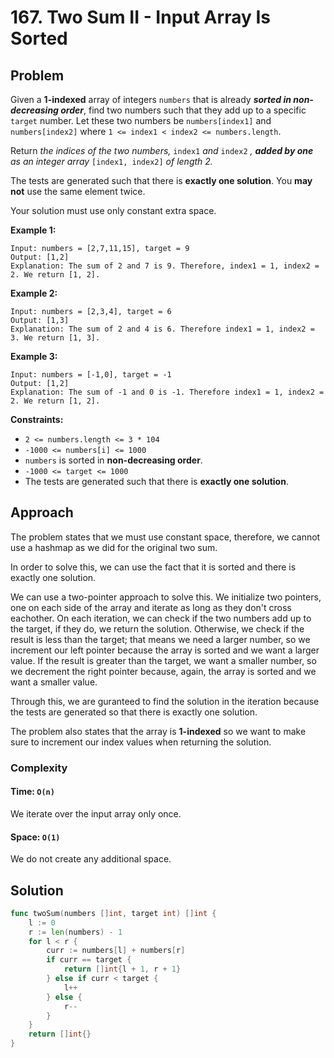 # 167. Two Sum II - Input Array Is Sorted

## Problem

Given a **1-indexed** array of integers `numbers` that is already **_sorted in non-decreasing order_**, find two numbers such that they add up to a specific `target` number. Let these two numbers be `numbers[index1]` and `numbers[index2]` where `1 <= index1 < index2 <= numbers.length`.

Return _the indices of the two numbers,_ `index1` _and_ `index2` _, **added by one** as an integer array_ `[index1, index2]` _of length 2._

The tests are generated such that there is **exactly one solution**. You **may not** use the same element twice.

Your solution must use only constant extra space.

**Example 1:**

```
Input: numbers = [2,7,11,15], target = 9
Output: [1,2]
Explanation: The sum of 2 and 7 is 9. Therefore, index1 = 1, index2 = 2. We return [1, 2].

```

**Example 2:**

```
Input: numbers = [2,3,4], target = 6
Output: [1,3]
Explanation: The sum of 2 and 4 is 6. Therefore index1 = 1, index2 = 3. We return [1, 3].

```

**Example 3:**

```
Input: numbers = [-1,0], target = -1
Output: [1,2]
Explanation: The sum of -1 and 0 is -1. Therefore index1 = 1, index2 = 2. We return [1, 2].

```

**Constraints:**

- `2 <= numbers.length <= 3 * 104`
- `-1000 <= numbers[i] <= 1000`
- `numbers` is sorted in **non-decreasing order**.
- `-1000 <= target <= 1000`
- The tests are generated such that there is **exactly one solution**.

## Approach
The problem states that we must use constant space, therefore, we cannot use a hashmap as we did for the original two sum. 

In order to solve this, we can use the fact that it is sorted and there is exactly one solution. 

We can use a two-pointer approach to solve this. We initialize two pointers, one on each side of the array and iterate as long as they don't cross eachother. On each iteration, we can check if the two numbers add up to the target, if they do, we return the solution. Otherwise, we check if the result is less than the target; that means we need a larger number, so we increment our left pointer because the array is sorted and we want a larger value. If the result is greater than the target, we want a smaller number, so we decrement the right pointer because, again, the array is sorted and we want a smaller value.

Through this, we are guranteed to find the solution in the iteration because the tests are generated so that there is exactly one solution.

The problem also states that the array is **1-indexed** so we want to make sure to increment our index values when returning the solution.
### Complexity
#### Time: `O(n)`
We iterate over the input array only once.

#### Space: `O(1)`
We do not create any additional space.

## Solution

```go
func twoSum(numbers []int, target int) []int {
	l := 0
	r := len(numbers) - 1
	for l < r {
		curr := numbers[l] + numbers[r]
		if curr == target {
			return []int{l + 1, r + 1}
		} else if curr < target {
			l++
		} else {
			r--
		}
	}
	return []int{}
}
```
